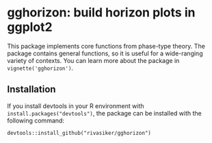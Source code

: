 # gghorizon: build horizon plots in ggplot2

This package implements core functions from phase-type theory. The package contains general functions, so it is useful for a wide-ranging variety of contexts. You can learn more about the package in `vignette('gghorizon')`.

## Installation

If you install devtools in your R environment with `install.packages("devtools")`, the package can be installed with the following command:

```
devtools::install_github("rivasiker/gghorizon")
```

